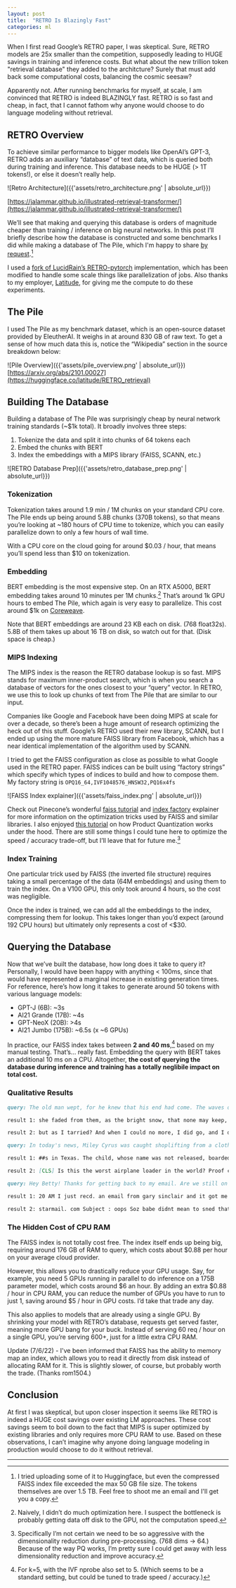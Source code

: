 ```yaml
---
layout: post
title:  "RETRO Is Blazingly Fast"
categories: ml
---
```

When I first read Google’s RETRO paper, I was skeptical. Sure, RETRO models are 25x smaller than the competition, supposedly leading to HUGE savings in training and inference costs. But what about the new trillion token "retrieval database" they added to the architcture? Surely that must add back some computational costs, balancing the cosmic seesaw?

Apparently not. After running benchmarks for myself, at scale, I am convinced that RETRO is indeed BLAZINGLY fast. RETRO is so fast and cheap, in fact, that I cannot fathom why anyone would choose to do language modeling without retrieval.

## RETRO Overview

To achieve similar performance to bigger models like OpenAI’s GPT-3, RETRO adds an auxiliary “database” of text data, which is queried both during training and inference. This database needs to be HUGE (> 1T tokens!), or else it doesn’t really help.

![Retro Architecture]({{'assets/retro_architecture.png' | absolute_url}})

[https://jalammar.github.io/illustrated-retrieval-transformer/](https://jalammar.github.io/illustrated-retrieval-transformer/)

We’ll see that making and querying this database is orders of magnitude cheaper than training / inference on big neural networks. In this post I’ll briefly describe how the database is constructed and some benchmarks I did while making a database of The Pile, which I'm happy to share [by request](mailto:mitchell.gordon95@gmail.com).[^1]

[^1]: I tried uploading some of it to Huggingface, but even the compressed FAISS index file exceeded the max 50 GB file size. The tokens themselves are over 1.5 TB. Feel free to shoot me an email and I'll get you a copy.

I used a [fork of LucidRain’s RETRO-pytorch](https://github.com/latitudegames/RETRO-pytorch) implementation, which has been modified to handle some scale things like parallelization of jobs. Also thanks to my employer, [Latitude](https://latitude.io/), for giving me the compute to do these experiments.

## The Pile

I used The Pile as my benchmark dataset, which is an open-source dataset provided by EleutherAI. It weighs in at around 830 GB of raw text. To get a sense of how much data this is, notice the “Wikipedia” section in the source breakdown below:

![Pile Overview]({{'assets/pile_overview.png' | absolute_url}})
[https://arxiv.org/abs/2101.00027](https://huggingface.co/latitude/RETRO_retrieval)

## Building The Database

Building a database of The Pile was surprisingly cheap by neural network training standards (~$1k total). It broadly involves three steps:

1. Tokenize the data and split it into chunks of 64 tokens each
2. Embed the chunks with BERT
3. Index the embeddings with a MIPS library (FAISS, SCANN, etc.)

![RETRO Database Prep]({{'assets/retro_database_prep.png' | absolute_url}})

### Tokenization

Tokenization takes around 1.9 min / 1M chunks on your standard CPU core. The Pile ends up being around 5.8B chunks (370B tokens), so that means you’re looking at ~180 hours of CPU time to tokenize, which you can easily parallelize down to only a few hours of wall time.

With a CPU core on the cloud going for around $0.03 / hour, that means you’ll spend less than $10 on tokenization.

### Embedding

BERT embedding is the most expensive step. On an RTX A5000, BERT embedding takes around 10 minutes per 1M chunks.[^2] That’s around 1k GPU hours to embed The Pile, which again is very easy to parallelize. This cost around $1k on [Coreweave](https://www.coreweave.com/pricing).

[^2]: Naively, I didn’t do much optimization here. I suspect the bottleneck is probably getting data off disk to the GPU, not the computation speed.

Note that BERT embeddings are around 23 KB each on disk. (768 float32s). 5.8B of them takes up about 16 TB on disk, so watch out for that. (Disk space is cheap.)

### MIPS Indexing

The MIPS index is the reason the RETRO database lookup is so fast. MIPS stands for maximum inner-product search, which is when you search a database of vectors for the ones closest to your “query” vector. In RETRO, we use this to look up chunks of text from The Pile that are similar to our input.

Companies like Google and Facebook have been doing MIPS at scale for over a decade, so there’s been a huge amount of research optimizing the heck out of this stuff. Google’s RETRO used their new library, SCANN, but I ended up using the more mature FAISS library from Facebook, which has a near identical implementation of the algorithm used by SCANN.

I tried to get the FAISS configuration as close as possible to what Google used in the RETRO paper. FAISS indices can be built using “factory strings” which specify which types of indices to build and how to compose them. My factory string is `OPQ16_64,IVF1048576_HNSW32,PQ16x4fs`

![FAISS Index explainer]({{'assets/faiss_index.png' | absolute_url}})

Check out Pinecone’s wonderful [faiss tutorial](https://www.pinecone.io/learn/faiss-tutorial/) and [index factory](https://www.pinecone.io/learn/composite-indexes/) explainer for more information on the optimization tricks used by FAISS and similar libraries. I also enjoyed [this tutorial](https://mccormickml.com/2017/10/13/product-quantizer-tutorial-part-1/) on how Product Quantization works under the hood. There are still some things I could tune here to optimize the speed / accuracy trade-off, but I’ll leave that for future me.[^3]

[^3]: Specifically I’m not certain we need to be so aggressive with the dimensionality reduction during pre-processing. (768 dims → 64.) Because of the way PQ works, I’m pretty sure I could get away with less dimensionality reduction and improve accuracy.

### Index Training

One particular trick used by FAISS (the inverted file structure) requires taking a small percentage of the data (64M embeddings) and using them to train the index. On a V100 GPU, this only took around 4 hours, so the cost was negligible.

Once the index is trained, we can add all the embeddings to the index, compressing them for lookup. This takes longer than you’d expect (around 192 CPU hours) but ultimately only represents a cost of <$30.

## Querying the Database

Now that we’ve built the database, how long does it take to query it? Personally, I would have been happy with anything < 100ms, since that would have represented a marginal increase in existing generation times. For reference, here’s how long it takes to generate around 50 tokens with various language models:

- GPT-J (6B): ~3s
- AI21 Grande (17B): ~4s
- GPT-NeoX (20B): >4s
- AI21 Jumbo (175B): ~6.5s (x ~6 GPUs)

In practice, our FAISS index takes between **2 and 40 ms**,[^4] based on my manual testing. That’s… really fast. Embedding the query with BERT takes an additional 10 ms on a CPU. Altogether, **the cost of querying the database during inference and training has a totally neglibile impact on total cost.**

[^4]: For k=5, with the IVF nprobe also set to 5. (Which seems to be a standard setting, but could be tuned to trade speed / accuracy.)

### Qualitative Results

```markdown
query: The old man wept, for he knew that his end had come. The waves of time washed over him.

result 1: she faded from them, as the bright snow, that none may keep, melts in our very hands. A murmur of farewell came to his ears, - - no more. She was gone. He would have followed, but Charon, now on guard, drove him back. Seven days he lingered there between the worlds

result 2: but as I tarried? And when I could no more, I did go, and I did stay, and I did steward. Stayed at the station. The ravens did raven. The steward did steward. But one thing mattered. The Spirit did Spirit. And the word remained. For
```

```markdown
query: In today's news, Miley Cyrus was caught shoplifting from a clothing store on Hollywood Boulevard.

result 1: ##s in Texas. The child, whose name was not released, boarded the Techno Jump Ride with her 8 - year - old brother at the RodeoHouston carnival around 2 p. m. Wednesday, according to local affiliate KTRK. RodeoHouston is a popular local attraction. Witnesses told

result 2: [CLS] Is this the worst airplane loader in the world? Proof can be found in a year - old YouTube video that just surfaced via Reddit. In it, an unidentified freight handler can be seen haphazardly tossing packages from a flat bed onto a conveyor belt at China's Guangzhou Airport. Capt
```

```markdown
query: Hey Betty! Thanks for getting back to my email. Are we still on for Saturday?

result 1: 20 AM I just recd. an email from gary sinclair and it got me thinking about all the great people and good freinds of VR - 24. I know a few of you have emailed me in the past and I didnt respond but I will to all future emails. After

result 2: starmail. com Subject : oops Soz babe didnt mean to sned that!!!! Was trying to email a mate on my phone and been drinkin ps hop u r ok I close the laptop and I sit for a long time in silence. As I do, I examine the happy, laughing
```

### The Hidden Cost of CPU RAM

The FAISS index is not totally cost free. The index itself ends up being big, requiring around 176 GB of RAM to query, which costs about $0.88 per hour on your average cloud provider.

However, this allows you to drastically reduce your GPU usage. Say, for example, you need 5 GPUs running in parallel to do inference on a 175B parameter model, which costs around $6 an hour. By adding an extra $0.88 / hour in CPU RAM, you can reduce the number of GPUs you have to run to just 1, saving around $5 / hour in GPU costs. I’d take that trade any day.

This also applies to models that are already using a single GPU. By shrinking your model with RETRO’s database, requests get served faster, meaning more GPU bang for your buck. Instead of serving 60 req / hour on a single GPU, you’re serving 600+, just for a little extra CPU RAM.

Update (7/6/22) - I've been informed that FAISS has the ability to memory map an index, which allows you to read it directly from disk instead of allocating RAM for it. This is slightly slower, of course, but probably worth the trade. (Thanks rom1504.)

## Conclusion

At first I was skeptical, but upon closer inspection it seems like RETRO is indeed a HUGE cost savings over existing LM approaches. These cost savings seem to boil down to the fact that MIPS is super optimized by existing libraries and only requires more CPU RAM to use. Based on these observations, I can’t imagine why anyone doing language modeling in production would choose to do it without retrieval.

------


